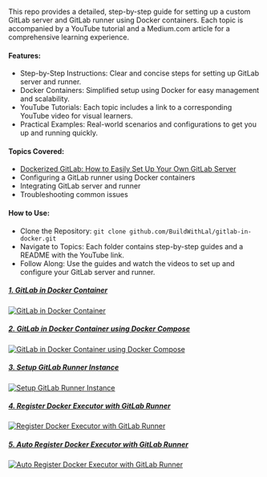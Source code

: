 This repo provides a detailed, step-by-step guide for setting up a custom GitLab server and GitLab runner using Docker containers. Each topic is accompanied by a YouTube tutorial and a Medium.com article for a comprehensive learning experience.

#### Features:
* Step-by-Step Instructions: Clear and concise steps for setting up GitLab server and runner.
* Docker Containers: Simplified setup using Docker for easy management and scalability.
* YouTube Tutorials: Each topic includes a link to a corresponding YouTube video for visual learners.
* Practical Examples: Real-world scenarios and configurations to get you up and running quickly.

#### Topics Covered:
* [Dockerized GitLab: How to Easily Set Up Your Own GitLab Server](https://medium.com/@BuildWithLal/dockerized-gitlab-how-to-easily-set-up-your-own-gitlab-server-9a925be09c59)
* Configuring a GitLab runner using Docker containers
* Integrating GitLab server and runner
* Troubleshooting common issues

#### How to Use:
* Clone the Repository: `git clone github.com/BuildWithLal/gitlab-in-docker.git`
* Navigate to Topics: Each folder contains step-by-step guides and a README with the YouTube link.
* Follow Along: Use the guides and watch the videos to set up and configure your GitLab server and runner.


##### [1. GitLab in Docker Container](1.%20gitlab-in-docker)
[![GitLab in Docker Container](https://img.youtube.com/vi/FaHdMUAQgck/0.jpg)](https://www.youtube.com/watch?v=FaHdMUAQgck)


##### [2. GitLab in Docker Container using Docker Compose](2.%20gitlab-in-docker-compose)
[![GitLab in Docker Container using Docker Compose](https://img.youtube.com/vi/o5aR9aQUytQ/0.jpg)](https://www.youtube.com/watch?v=o5aR9aQUytQ)


##### [3. Setup GitLab Runner Instance](3.%20setup-gitlab-runner-with-docker-executor/runner-instance.md)
[![Setup GitLab Runner Instance](https://img.youtube.com/vi/RFVCWlSmrOk/0.jpg)](https://www.youtube.com/watch?v=RFVCWlSmrOk)


##### [4. Register Docker Executor with GitLab Runner](3.%20setup-gitlab-runner-with-docker-executor/runner-executor.md)
[![Register Docker Executor with GitLab Runner](https://img.youtube.com/vi/Rvh7OZbDJ_o/0.jpg)](https://www.youtube.com/watch?v=Rvh7OZbDJ_o)


##### [5. Auto Register Docker Executor with GitLab Runner](4.%20auto-register-gitlab-runner-with-docker-executor)
[![Auto Register Docker Executor with GitLab Runner](https://img.youtube.com/vi/2koljDo0M70/0.jpg)](https://www.youtube.com/watch?v=2koljDo0M70)
